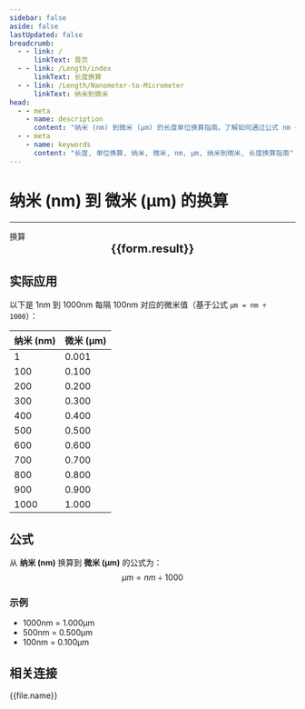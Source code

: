 ```yaml
---
sidebar: false
aside: false
lastUpdated: false
breadcrumb:
  - - link: /
      linkText: 首页
  - - link: /Length/index
      linkText: 长度换算
  - - link: /Length/Nanometer-to-Micrometer
      linkText: 纳米到微米
head:
  - - meta
    - name: description
      content: "纳米 (nm) 到微米 (μm) 的长度单位换算指南。了解如何通过公式 nm ÷ 1000 换算为微米。"
  - - meta
    - name: keywords
      content: "长度, 单位换算, 纳米, 微米, nm, μm, 纳米到微米, 长度换算指南"
---
```

# 纳米 (nm) 到 微米 (μm) 的换算
---
<script setup>
import { onMounted, reactive, inject, ref } from 'vue'
import { NButton, NForm, NFormItem, NInput, NInputNumber, NSelect, NCard, useMessage,NGrid ,NGi } from 'naive-ui'
import { defineClientComponent } from 'vitepress'
import { Length } from '../../files';

const convert = inject('convert')

const form = reactive({
  number: null,
  result: '',
})

const convertHandler = () => {
  if (form.number !== null && !isNaN(form.number)) {
    const convertedValue = parseFloat(form.number) / 1000
    form.result = `${form.number}nm = ${convertedValue.toFixed(3)}μm`
  } else {
    form.result = '请输入有效的数值。'
  }
}
</script>

<n-form size="large" :model="form">
  <n-form-item label="纳米 (nm)">
    <n-input-number v-model:value="form.number" placeholder="输入纳米" style="width: 100%" />
  </n-form-item>
  <n-form-item>
    <n-button type="info" @click="convertHandler" block>换算</n-button>
  </n-form-item>
</n-form>

<n-card  embedded :bordered="false" hoverable>
  <div  style="text-align:center;font-size:20px;">
    <strong>{{form.result}}</strong>
  </div>
</n-card>

## 实际应用

以下是 1nm 到 1000nm 每隔 100nm 对应的微米值（基于公式 `μm = nm ÷ 1000`）：

| 纳米 (nm) | 微米 (μm) |
|----------|-------------|
| 1        | 0.001       |
| 100      | 0.100       |
| 200      | 0.200       |
| 300      | 0.300       |
| 400      | 0.400       |
| 500      | 0.500       |
| 600      | 0.600       |
| 700      | 0.700       |
| 800      | 0.800       |
| 900      | 0.900       |
| 1000     | 1.000       |

## 公式

从 **纳米 (nm)** 换算到 **微米 (μm)** 的公式为：
$$ μm = nm \div 1000 $$

### 示例
- 1000nm = 1.000μm
- 500nm = 0.500μm
- 100nm = 0.100μm

## 相关连接
<n-grid x-gap="12" :cols="2">
  <n-gi v-for="(file, index) in Length" :key="index">
    <n-button
      text
      tag="a"
      :href="file.path"
      type="info"
    >
      {{file.name}}
    </n-button>
  </n-gi>
</n-grid>